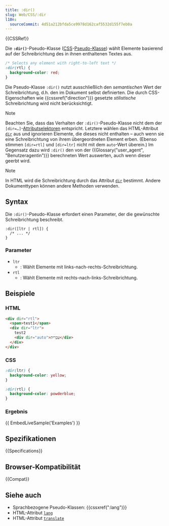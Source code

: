 ```yaml
---
title: :dir()
slug: Web/CSS/:dir
l10n:
  sourceCommit: 4d51a212bfda5ce9978d162caf5532d155f7eb0a
---
```


{{CSSRef}}

Die **`:dir()`**-Pseudo-Klasse ([CSS](/de/docs/Web/CSS)-[Pseudo-Klasse](/de/docs/Web/CSS/Pseudo-classes)) wählt Elemente basierend auf der Schreibrichtung des in ihnen enthaltenen Textes aus.

```css
/* Selects any element with right-to-left text */
:dir(rtl) {
  background-color: red;
}
```

Die Pseudo-Klasse `:dir()` nutzt ausschließlich den _semantischen_ Wert der Schreibrichtung, d.h. den im Dokument selbst definierten. Die durch CSS-Eigenschaften wie {{cssxref("direction")}} gesetzte _stilistische_ Schreibrichtung wird nicht berücksichtigt.

> [!NOTE]
> Beachten Sie, dass das Verhalten der `:dir()`-Pseudo-Klasse nicht dem der `[dir=…]`-[Attributselektoren](/de/docs/Web/CSS/Attribute_selectors) entspricht. Letztere wählen das HTML-Attribut [`dir`](/de/docs/Web/HTML/Global_attributes/dir) aus und ignorieren Elemente, die dieses nicht enthalten – auch wenn sie eine Schreibrichtung von ihrem übergeordneten Element erben. (Ebenso stimmen `[dir=rtl]` und `[dir=ltr]` nicht mit dem `auto`-Wert überein.) Im Gegensatz dazu wird `:dir()` den von der {{Glossary("user_agent", "Benutzeragentin")}} berechneten Wert auswerten, auch wenn dieser geerbt wird.

> [!NOTE]
> In HTML wird die Schreibrichtung durch das Attribut [`dir`](/de/docs/Web/HTML/Global_attributes/dir) bestimmt. Andere Dokumenttypen können andere Methoden verwenden.

## Syntax

Die `:dir()`-Pseudo-Klasse erfordert einen Parameter, der die gewünschte Schreibrichtung beschreibt.

```css-nolint
:dir([ltr | rtl]) {
  /* ... */
}
```

### Parameter

- `ltr`
  - : Wählt Elemente mit links-nach-rechts-Schreibrichtung.
- `rtl`
  - : Wählt Elemente mit rechts-nach-links-Schreibrichtung.

## Beispiele

### HTML

```html
<div dir="rtl">
  <span>test1</span>
  <div dir="ltr">
    test2
    <div dir="auto">עִבְרִית</div>
  </div>
</div>
```

### CSS

```css
:dir(ltr) {
  background-color: yellow;
}

:dir(rtl) {
  background-color: powderblue;
}
```

### Ergebnis

{{ EmbedLiveSample('Examples') }}

## Spezifikationen

{{Specifications}}

## Browser-Kompatibilität

{{Compat}}

## Siehe auch

- Sprachbezogene Pseudo-Klassen: {{cssxref(":lang")}}
- HTML-Attribut [`lang`](/de/docs/Web/HTML/Global_attributes/lang)
- HTML-Attribut [`translate`](/de/docs/Web/HTML/Global_attributes/translate)

